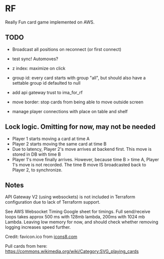 # RF
Really Fun card game implemented on AWS. 



## TODO
- Broadcast all positions on reconnect (or first connect)
- test sync! Automoves?

- z index: maximize on click
- group id: every card starts with group "all", but should also have a settable group id 
defaulted to null
- add api gateway trust to ima_for_rf

- move border: stop cards from being able to move outside screen
- manage player connections with place on table and shelf



## Lock logic. Omitting for now, may not be needed

- Player 1 starts moving a card at time A
- Player 2 starts moving the same card at time B
- Due to latency, Player 2's move arrives at backend first. This move is stored in DB with time B
- Player 1's move finally arrives. However, because time B > time A, Player 1's move is not recorded. The time B move IS broadcasted back to Player 2, to synchronize.

## Notes

API Gateway V2 (using websockets) is not included in Terraform configuration due to lack of Terraform support.

See AWS Websocket Timing Google sheet for timings.
Full send/receive loops takes approx 500 ms with 128mb lambda,
200ms with 1024 mb Lambda. Leaving low memory for now, and should check
whether removing logging increases speed further.

Credit: favicon.ico from [icons8.com](icons8.com)


Pull cards from here:
https://commons.wikimedia.org/wiki/Category:SVG_playing_cards